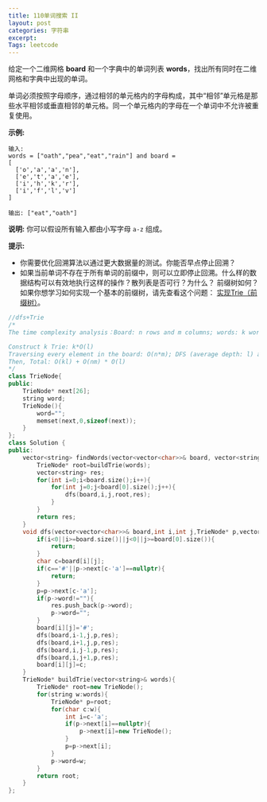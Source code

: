 ```yaml
---
title: 110单词搜索 II
layout: post
categories: 字符串
excerpt: 
Tags: leetcode
---
```


给定一个二维网格 **board** 和一个字典中的单词列表 **words**，找出所有同时在二维网格和字典中出现的单词。

单词必须按照字母顺序，通过相邻的单元格内的字母构成，其中“相邻”单元格是那些水平相邻或垂直相邻的单元格。同一个单元格内的字母在一个单词中不允许被重复使用。

**示例:**

```
输入: 
words = ["oath","pea","eat","rain"] and board =
[
  ['o','a','a','n'],
  ['e','t','a','e'],
  ['i','h','k','r'],
  ['i','f','l','v']
]

输出: ["eat","oath"]
```

**说明:**
你可以假设所有输入都由小写字母 `a-z` 组成。

**提示:**

- 你需要优化回溯算法以通过更大数据量的测试。你能否早点停止回溯？
- 如果当前单词不存在于所有单词的前缀中，则可以立即停止回溯。什么样的数据结构可以有效地执行这样的操作？散列表是否可行？为什么？ 前缀树如何？如果你想学习如何实现一个基本的前缀树，请先查看这个问题： [实现Trie（前缀树）](https://leetcode-cn.com/problems/implement-trie-prefix-tree/description/)。

```c++
//dfs+Trie
/*
The time complexity analysis：Board: n rows and m columns; words: k words with average length l.

Construct k Trie: k*O(l)
Traversing every element in the board: O(n*m); DFS (average depth: l) and search Trie : O(l)
Then, Total: O(kl) + O(nm) * O(l)
*/
class TrieNode{
public:
    TrieNode* next[26];
    string word;
    TrieNode(){
        word="";
        memset(next,0,sizeof(next));
    }
};
class Solution {
public:
    vector<string> findWords(vector<vector<char>>& board, vector<string>& words) {
        TrieNode* root=buildTrie(words);
        vector<string> res;
        for(int i=0;i<board.size();i++){
            for(int j=0;j<board[0].size();j++){
                dfs(board,i,j,root,res);
            }   
        }
        return res;
    }
    void dfs(vector<vector<char>>& board,int i,int j,TrieNode* p,vector<string>& res){
        if(i<0||i>=board.size()||j<0||j>=board[0].size()){
            return;
        }
        char c=board[i][j];
        if(c=='#'||p->next[c-'a']==nullptr){
            return;
        }
        p=p->next[c-'a'];
        if(p->word!=""){
            res.push_back(p->word);
            p->word="";
        }
        board[i][j]='#';
        dfs(board,i-1,j,p,res);
        dfs(board,i+1,j,p,res);
        dfs(board,i,j-1,p,res);
        dfs(board,i,j+1,p,res);
        board[i][j]=c;
    }
    TrieNode* buildTrie(vector<string>& words){
        TrieNode* root=new TrieNode();
        for(string w:words){
            TrieNode* p=root;
            for(char c:w){
                int i=c-'a';
                if(p->next[i]==nullptr){
                    p->next[i]=new TrieNode();
                }
                p=p->next[i];
            }
            p->word=w;
        }
        return root;
    }
};
```

